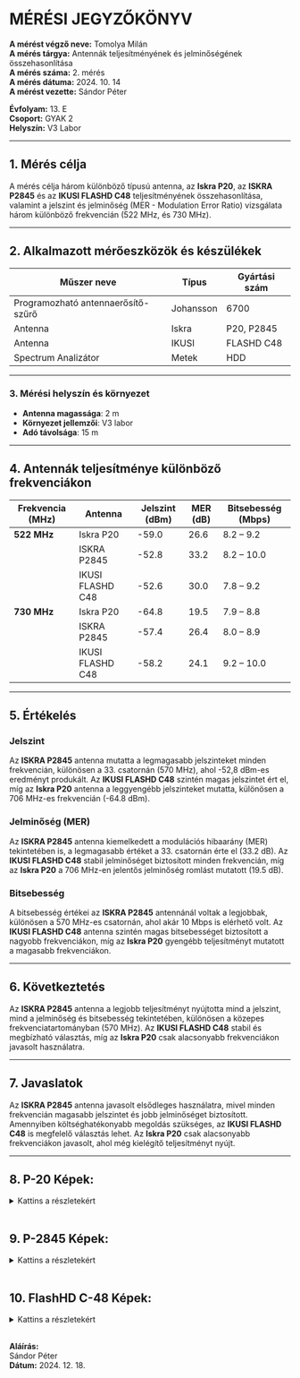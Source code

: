 # MÉRÉSI JEGYZŐKÖNYV

**A mérést végző neve:** Tomolya Milán  
**A mérés tárgya:** Antennák teljesítményének és jelminőségének összehasonlítása  
**A mérés száma:** 2. mérés  
**A mérés dátuma:** 2024. 10. 14  
**A mérést vezette:** Sándor Péter  

**Évfolyam:** 13. E  
**Csoport:** GYAK 2  
**Helyszín:** V3 Labor  

---

## 1. Mérés célja  
A mérés célja három különböző típusú antenna, az **Iskra P20**, az **ISKRA P2845** és az **IKUSI FLASHD C48** teljesítményének összehasonlítása, valamint a jelszint és jelminőség (MER - Modulation Error Ratio) vizsgálata három különböző frekvencián (522 MHz, és 730 MHz).

---

## 2. Alkalmazott mérőeszközök és készülékek  

| Műszer neve                         | Típus       | Gyártási szám |
| ----------------------------------- | ----------- | ------------- |
| Programozható antennaerősítő-szűrő  | Johansson   | 6700          |
| Antenna                             | Iskra       | P20, P2845    |
| Antenna                             | IKUSI       | FLASHD C48    |
| Spectrum Analizátor                 | Metek       | HDD           |

---

### 3. **Mérési helyszín és környezet**
- **Antenna magassága**: 2 m
- **Környezet jellemzői**: V3 labor
- **Adó távolsága**: 15 m

---

## 4. Antennák teljesítménye különböző frekvenciákon

| Frekvencia (MHz) | Antenna          | Jelszint (dBm) | MER (dB) | Bitsebesség (Mbps) |
| ---------------- | ---------------- | -------------- | -------- | ------------------ |
| **522 MHz**      | Iskra P20        | -59.0          | 26.6     | 8.2 – 9.2          |
|                  | ISKRA P2845      | -52.8          | 33.2     | 8.2 – 10.0         |
|                  | IKUSI FLASHD C48 | -52.6          | 30.0     | 7.8 – 9.2          |
| **730 MHz**      | Iskra P20        | -64.8          | 19.5     | 7.9 – 8.8          |
|                  | ISKRA P2845      | -57.4          | 26.4     | 8.0 – 8.9          |
|                  | IKUSI FLASHD C48 | -58.2          | 24.1     | 9.2 – 10.0         |

---

## 5. Értékelés

### Jelszint
Az **ISKRA P2845** antenna mutatta a legmagasabb jelszinteket minden frekvencián, különösen a 33. csatornán (570 MHz), ahol -52,8 dBm-es eredményt produkált. Az **IKUSI FLASHD C48** szintén magas jelszintet ért el, míg az **Iskra P20** antenna a leggyengébb jelszinteket mutatta, különösen a 706 MHz-es frekvencián (-64.8 dBm).

### Jelminőség (MER)
Az **ISKRA P2845** antenna kiemelkedett a modulációs hibaarány (MER) tekintetében is, a legmagasabb értéket a 33. csatornán érte el (33.2 dB). Az **IKUSI FLASHD C48** stabil jelminőséget biztosított minden frekvencián, míg az **Iskra P20** a 706 MHz-en jelentős jelminőség romlást mutatott (19.5 dB).

### Bitsebesség
A bitsebesség értékei az **ISKRA P2845** antennánál voltak a legjobbak, különösen a 570 MHz-es csatornán, ahol akár 10 Mbps is elérhető volt. Az **IKUSI FLASHD C48** antenna szintén magas bitsebességet biztosított a nagyobb frekvenciákon, míg az **Iskra P20** gyengébb teljesítményt mutatott a magasabb frekvenciákon.

---

## 6. Következtetés
Az **ISKRA P2845** antenna a legjobb teljesítményt nyújtotta mind a jelszint, mind a jelminőség és bitsebesség tekintetében, különösen a közepes frekvenciatartományban (570 MHz). Az **IKUSI FLASHD C48** stabil és megbízható választás, míg az **Iskra P20** csak alacsonyabb frekvenciákon javasolt használatra.

---

## 7. Javaslatok
Az **ISKRA P2845** antenna javasolt elsődleges használatra, mivel minden frekvencián magasabb jelszintet és jobb jelminőséget biztosított. Amennyiben költséghatékonyabb megoldás szükséges, az **IKUSI FLASHD C48** is megfelelő választás lehet. Az **Iskra P20** csak alacsonyabb frekvenciákon javasolt, ahol még kielégítő teljesítményt nyújt.

---

## 8. P-20 Képek:
<details>
    <summary>Kattins a részletekért</summary>

---

    **570MHz Mért Képek**
    <img src="(https://github.com/user-attachments/assets/61b8ac2c-7cf2-4c3d-9b05-a9a9657c92b9)"\>
    <img src="(https://github.com/user-attachments/assets/2b446236-724a-46ef-a85c-fb197d1036c5)"\>
    <img src="(https://github.com/user-attachments/assets/1742ecf2-d20a-4033-ae91-a994e07a19a0)"\>

---

    **706MHz Mért Képek**
    <img src="(https://github.com/user-attachments/assets/8fce1105-6e2a-4665-ab82-fac467701928)"\>
    <img src="(https://github.com/user-attachments/assets/7b33fcb3-3745-48f7-ae25-5ccb4dfdb649)"\>
    <img src="(https://github.com/user-attachments/assets/b1b7644e-dd1b-46a0-a76b-7c62feaf9b9a)"\>

---

</details>

<br>

## 9. P-2845 Képek:
<details>
    <summary>Kattins a részletekért</summary>

---

    **570MHz Mért Képek**
    <img src="(https://github.com/user-attachments/assets/a0a380a3-13a7-40fc-bab6-cd4c6ebdf499)"\>
    <img src="(https://github.com/user-attachments/assets/4031b050-d9d9-4140-86ce-e488061c202a)"\>
    <img src="(https://github.com/user-attachments/assets/4d533270-c11e-4f81-9f48-58cef537f247)"\>

---

    **706MHz Mért Képek**
    <img src="https://github.com/user-attachments/assets/8ff1abfb-19f6-4529-8695-d275b1e307ea"\>
    <img src="https://github.com/user-attachments/assets/0e201d9f-eb6b-453b-bbca-3dd23e4bc975"\>
    <img src="https://github.com/user-attachments/assets/f8fa9f00-1f2d-46ad-b268-c07b11b26a48"\>

---

</details>

<br>

## 10. FlashHD C-48 Képek:
<details>
    <summary>Kattins a részletekért</summary>
![31](https://github.com/user-attachments/assets/0e1675f6-e574-486e-8932-0b6deb1fbff0)

<img src="https://github.com/user-attachments/assets/5f2eea28-24ee-43ce-958b-3806598ec564"\>

---

    **570MHz Mért Képek**
    <img src="(https://github.com/user-attachments/assets/535e8b8e-937e-4156-8ae1-e0384e71e3da)"\>
    <img src="(https://github.com/user-attachments/assets/9854aff7-568c-4b44-b1a8-c5a597bba13a)"\>
    <img src="(https://github.com/user-attachments/assets/48170ff4-8a58-4982-a453-dc68a3c7599a)"\>
  
---

    **706MHz Mért Képek**
    <img src="(https://github.com/user-attachments/assets/942e4546-e47b-42d7-940b-ebe59e8c1614)"\>
    <img src="(https://github.com/user-attachments/assets/f98108b9-930d-4984-bcbc-cc0703b251b3)"\>
    <img src="(https://github.com/user-attachments/assets/438c0743-cd8f-4230-9516-ddf881088ac5)"\>

---

</details>


<br>




**Aláírás:**  
Sándor Péter  
**Dátum:** 2024. 12. 18.
